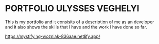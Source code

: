 # PORTFOLIO ULYSSES VEGHELYI

This is my portfolio and it consisits of a description of me as an developer and it also shows the skills that I have and the work I have done so far. 

https://mystifying-wozniak-836aae.netlify.app/
